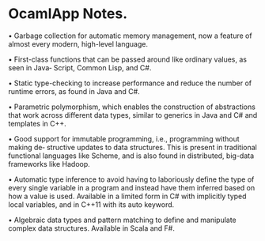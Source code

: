 # OcamlApp Notes. 

• Garbage collection for automatic memory management, now a feature of almost every modern, high-level language.

• First-class functions that can be passed around like ordinary values, as seen in Java‐ Script, Common Lisp, and C#.

• Static type-checking to increase performance and reduce the number of runtime errors, as found in Java and C#.

• Parametric polymorphism, which enables the construction of abstractions that work across different data types, similar to generics in Java and C# and templates in C++.

• Good support for immutable programming, i.e., programming without making de‐ structive updates to data structures. This is present in traditional functional languages like Scheme, and is also found in distributed, big-data frameworks like Hadoop.

• Automatic type inference to avoid having to laboriously define the type of every single variable in a program and instead have them inferred based on how a value is used. Available in a limited form in C# with implicitly typed local variables, and in C++11 with its auto keyword.

• Algebraic data types and pattern matching to define and manipulate complex data structures. Available in Scala and F#.

